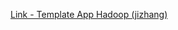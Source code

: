 [Link - Template App Hadoop (jizhang)](https://github.com/jizhang/zabbix-templates/tree/master/hadoop)
